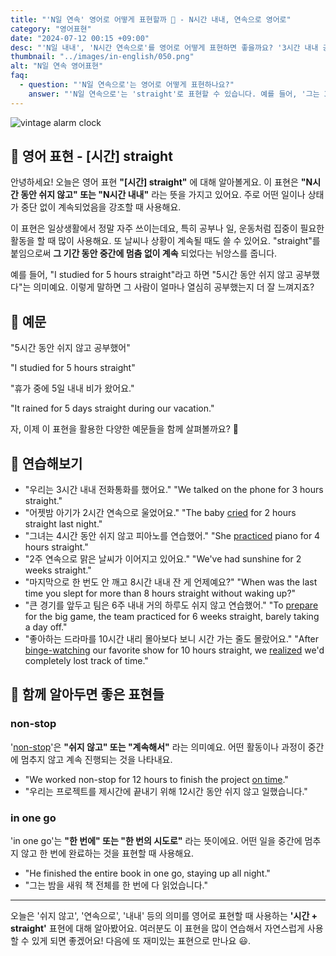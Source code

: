 ```yaml
---
title: "'N일 연속' 영어로 어떻게 표현할까 🔄 - N시간 내내, 연속으로 영어로"
category: "영어표현"
date: "2024-07-12 00:15 +09:00"
desc: "'N일 내내', 'N시간 연속으로'를 영어로 어떻게 표현하면 좋을까요? '3시간 내내 공부했어', '일주일 연속으로 비가 왔어' 등을 영어로 표현하는 법을 배워봅시다. 다양한 예문을 통해서 연습하고 본인의 표현으로 만들어 보세요."
thumbnail: "../images/in-english/050.png"
alt: "N일 연속 영어표현"
faq:
  - question: "'N일 연속으로'는 영어로 어떻게 표현하나요?"
    answer: "'N일 연속으로'는 'straight'로 표현할 수 있습니다. 예를 들어, '그는 3일 연속으로 일했다'는 'He worked for 3 days straight'로 표현할 수 있습니다."
---
```


![vintage alarm clock](../images/in-english/050-1.avif)

## 🌟 영어 표현 - [시간] straight

안녕하세요! 오늘은 영어 표현 **"[시간] straight"** 에 대해 알아볼게요. 이 표현은 **"N시간 동안 쉬지 않고" 또는 "N시간 내내"** 라는 뜻을 가지고 있어요. 주로 어떤 일이나 상태가 중단 없이 계속되었음을 강조할 때 사용해요.

이 표현은 일상생활에서 정말 자주 쓰이는데요, 특히 공부나 일, 운동처럼 집중이 필요한 활동을 할 때 많이 사용해요. 또 날씨나 상황이 계속될 때도 쓸 수 있어요. "straight"를 붙임으로써 **그 기간 동안 중간에 멈춤 없이 계속** 되었다는 뉘앙스를 줍니다.

예를 들어, "I studied for 5 hours straight"라고 하면 "5시간 동안 쉬지 않고 공부했다"는 의미예요. 이렇게 말하면 그 사람이 얼마나 열심히 공부했는지 더 잘 느껴지죠?

## 📖 예문

"5시간 동안 쉬지 않고 공부했어"

"I studied for 5 hours straight"

"휴가 중에 5일 내내 비가 왔어요."

"It rained for 5 days straight during our vacation."

자, 이제 이 표현을 활용한 다양한 예문들을 함께 살펴볼까요? 🚀

## 💬 연습해보기

<ul data-interactive-list>
  <li data-interactive-item>
    <span data-toggler>"우리는 3시간 내내 전화통화를 했어요."</span>
    <span data-answer>"We talked on the phone for 3 hours straight."</span>
  </li>
  <li data-interactive-item>
    <span data-toggler>"어젯밤 아기가 2시간 연속으로 울었어요."</span>
    <span data-answer>"The baby <a href="/blog/in-english/434.cry/">cried</a> for 2 hours straight last night."</span>
  </li>
  <li data-interactive-item>
    <span data-toggler>"그녀는 4시간 동안 쉬지 않고 피아노를 연습했어."</span>
    <span data-answer>"She <a href="/blog/in-english/247.practice/">practiced</a> piano for 4 hours straight."</span>
  </li>
  <li data-interactive-item>
    <span data-toggler>"2주 연속으로 맑은 날씨가 이어지고 있어요."</span>
    <span data-answer>"We've had sunshine for 2 weeks straight."</span>
  </li>
  <li data-interactive-item>
    <span data-toggler>"마지막으로 한 번도 안 깨고 8시간 내내 잔 게 언제예요?"</span>
    <span data-answer>"When was the last time you slept for more than 8 hours straight without waking up?"</span>
  </li>
  <li data-interactive-item>
    <span data-toggler>"큰 경기를 앞두고 팀은 6주 내내 거의 하루도 쉬지 않고 연습했어."</span>
    <span data-answer>"To <a href="/blog/in-english/371.prepare/">prepare</a> for the big game, the team practiced for 6 weeks straight, barely taking a day off."</span>
  </li>
  <li data-interactive-item>
    <span data-toggler>"좋아하는 드라마를 10시간 내리 몰아보다 보니 시간 가는 줄도 몰랐어요."</span>
    <span data-answer>"After <a href="/blog/in-english/071.binge-watch/">binge-watching</a> our favorite show for 10 hours straight, we <a href="/blog/in-english/166.realize/">realized</a> we'd completely lost track of time."</span>
  </li>
</ul>

## 🤝 함께 알아두면 좋은 표현들

### non-stop

'[non-stop](/blog/in-english/156.non-stop/)'은 **"쉬지 않고" 또는 "계속해서"** 라는 의미예요. 어떤 활동이나 과정이 중간에 멈추지 않고 계속 진행되는 것을 나타내요.

- "We worked non-stop for 12 hours to finish the project [on time](/blog/vocab-1/043.on-time/)."
- "우리는 프로젝트를 제시간에 끝내기 위해 12시간 동안 쉬지 않고 일했습니다."

### in one go

'in one go'는 **"한 번에" 또는 "한 번의 시도로"** 라는 뜻이에요. 어떤 일을 중간에 멈추지 않고 한 번에 완료하는 것을 표현할 때 사용해요.

- "He finished the entire book in one go, staying up all night."
- "그는 밤을 새워 책 전체를 한 번에 다 읽었습니다."

---

오늘은 '쉬지 않고', '연속으로', '내내' 등의 의미를 영어로 표현할 때 사용하는 **'시간 + straight'** 표현에 대해 알아봤어요. 여러분도 이 표현을 많이 연습해서 자연스럽게 사용할 수 있게 되면 좋겠어요! 다음에 또 재미있는 표현으로 만나요 😃.
